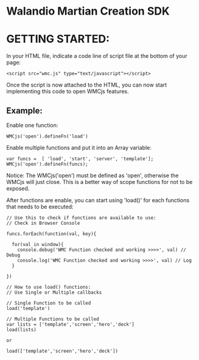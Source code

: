 # Walandio Martian Creation SDK

GETTING STARTED:
================
In your HTML file, indicate a code line of script file at the bottom of your page:

    <script src="wmc.js" type="text/javascript"></script>

Once the script is now attached to the HTML, you can now start implementing this code to open WMCjs features. 


Example:
--------
Enable one function:

    WMCjs('open').defineFn('load')


Enable multiple functions and put it into an Array variable:

    var funcs =  [ 'load', 'start', 'server', 'template'];
    WMCjs('open').defineFn(funcs);


Notice: The WMCjs('open') must be defined as 'open', otherwise the WMCjs will just close. This is a better way of scope
functions for not to be exposed.


After functions are enable, you can start using 'load()' for each functions that needs to be executed:

    // Use this to check if functions are available to use:
    // Check in Browser Console

    funcs.forEach(function(val, key){

      for(val in window){
        console.debug('WMC Function checked and working >>>>', val) // Debug 
        console.log('WMC Function checked and working >>>>', val) // Log 
      }

    })

    // How to use load() functions:
    // Use Single or Multiple callbacks

    // Single Function to be called
    load('template')

    // Multiple Functions to be called
    var lists = ['template','screen','hero','deck']
    load(lists)

    or

    load(['template','screen','hero','deck'])




